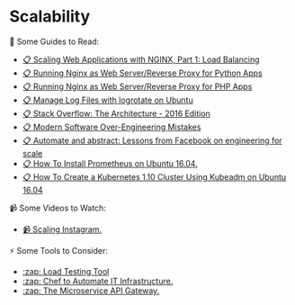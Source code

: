 # Scalability

:orange_book: Some Guides to Read:

<ul>
  <li><a href="https://www.nginx.com/blog/scaling-web-applications-nginx-part-load-balancing/">📋 Scaling Web Applications with NGINX, Part 1: Load Balancing</li>
  <li><a href="https://www.digitalocean.com/community/tutorials/how-to-set-up-django-with-postgres-nginx-and-gunicorn-on-ubuntu-16-04">📋 Running Nginx as Web Server/Reverse Proxy for Python Apps</a></li>
    <li><a href="https://www.digitalocean.com/community/tutorials/how-to-install-linux-nginx-mysql-php-lemp-stack-in-ubuntu-16-04">📋 Running Nginx as Web Server/Reverse Proxy for PHP Apps</a></li>
  <li><a href="https://www.digitalocean.com/community/tutorials/how-to-manage-logfiles-with-logrotate-on-ubuntu-16-04">📋 Manage Log Files with logrotate on Ubuntu</a></li>
  <li><a href="https://nickcraver.com/blog/2016/02/17/stack-overflow-the-architecture-2016-edition/">📋 Stack Overflow: The Architecture - 2016 Edition</a></li>
  <li><a href="https://medium.com/@rdsubhas/10-modern-software-engineering-mistakes-bc67fbef4fc8">📋 Modern Software Over-Engineering Mistakes</a></li>
  <li><a href="https://architecht.io/lessons-from-facebook-on-engineering-for-scale-f5716f0afc7a">📋 Automate and abstract: Lessons from Facebook on engineering for scale</a></li>
  <li><a href="https://www.digitalocean.com/community/tutorials/how-to-install-prometheus-on-ubuntu-16-04">📋 How To Install Prometheus on Ubuntu 16.04.</a></li>
  <li><a href="https://www.digitalocean.com/community/tutorials/how-to-create-a-kubernetes-1-10-cluster-using-kubeadm-on-ubuntu-16-04">📋 How To Create a Kubernetes 1.10 Cluster Using Kubeadm on Ubuntu 16.04</a></li>
</ul>

📹  Some Videos to Watch:
<ul>
  <li><a href="https://www.youtube.com/watch?v=hnpzNAPiC0E">📹 Scaling Instagram.</a></li>
</ul>
  
:zap: Some Tools to Consider:
<ul>
  <li><a href="https://docs.locust.io/en/latest/what-is-locust.html">:zap: Load Testing Tool</a></li>
  <li><a href="https://github.com/clivern/monk">:zap: Chef to Automate IT Infrastructure.</a></li>
  <li><a href="https://github.com/Kong/kong">:zap: The Microservice API Gateway.</a></li>
</ul>
